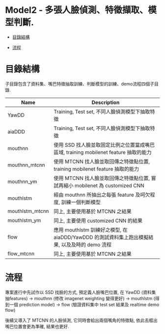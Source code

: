 # Model2 - 多張人臉偵測、特徵擷取、模型判斷.

+ [目錄結構](#目錄結構)

+ [流程](#流程)

# 目錄結構
子目錄包含了資料集、嘴巴特徵抽取訓練、判斷模型的訓練、demo流程四個子目錄.

| Name | Description |
| ---- | -------- |
| YawDD | Training, Test set, 不同人臉偵測模型下抽取特徵 |
| aiaDDD | Training, Test set, 不同人臉偵測模型下抽取特徵 |
| mouthnn | 使用 SSD 找人臉並取固定比例之位置當成嘴巴區域, training mobilenet feature 抽取的能力 |
| mouthnn_mtcnn | 使用 MTCNN 找人臉並取回傳之特徵點位置, training mobilenet feature 抽取的能力 |
| mouthnn_ym | 使用 MTCNN 找人臉並取回傳之特徵點位置, 嘗試再縮小 mobilenet 為 customized CNN |
| mouthlstm | 經由 mouthnn 所抽出之每張 feature 及呵欠程度, 訓練一個判斷模型 |
| mouthlstm_mtcnn | 同上, 主要使用基於 MTCNN 之結果 |
| mouthlstm_ym | 同上, 主要使用 customized CNN 的結果 |
| flow | 應用 mouthlstm 訓練好之模型, 在 aiaDDD/YawDDD 的測試資料集上跑出模擬結果, 以及及時的 demo 流程 |
| flow_mtcnn | 同上, 主要使用基於 MTCNN 之結果 |


# 流程
專案進行中先試作以 SSD 找臉的方式, 預定義人臉嘴巴位置, 在 YawDD (資料集抽features) -> mouthnn (修改 imagenet weighting 變得更好) -> mouthlstm (得到一個 prediction model) -> flow (驗證資料集中 test set 結果及 realtime demo flow) 

後續又導入了 MTCNN 的人臉偵測, 它同時會給出兩個嘴角的特徵點, 依此去框出嘴巴位置會更為準確, 結果也更好.
